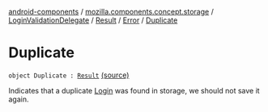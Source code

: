 [android-components](../../../../index.md) / [mozilla.components.concept.storage](../../../index.md) / [LoginValidationDelegate](../../index.md) / [Result](../index.md) / [Error](index.md) / [Duplicate](./-duplicate.md)

# Duplicate

`object Duplicate : `[`Result`](../index.md) [(source)](https://github.com/mozilla-mobile/android-components/blob/master/components/concept/storage/src/main/java/mozilla/components/concept/storage/LoginsStorage.kt#L216)

Indicates that a duplicate [Login](../../../-login/index.md) was found in storage, we should not save it again.

